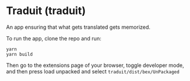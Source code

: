 # Traduit (traduit)

An app ensuring that what gets translated gets memorized.

To run the app, clone the repo and run:
```shell script
yarn
yarn build
```

Then go to the extensions page of your browser, toggle developer mode, and then press load unpacked and select `traduit/dist/bex/UnPackaged`
